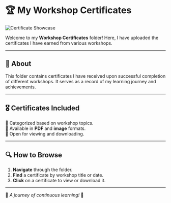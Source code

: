 # 🏆 My Workshop Certificates

![Certificate Showcase](https://i.pinimg.com/474x/f7/9e/c7/f79ec757795886b4352552e7c34f261a.jpg)

Welcome to my **Workshop Certificates** folder! Here, I have uploaded the certificates I have earned from various workshops.

---

## 📜 About
This folder contains certificates I have received upon successful completion of different workshops. It serves as a record of my learning journey and achievements.

---

## 🎖️ Certificates Included
📌 Categorized based on workshop topics.  
📌 Available in **PDF** and **image** formats.  
📌 Open for viewing and downloading.  

---

## 🔍 How to Browse
1. **Navigate** through the folder.
2. **Find** a certificate by workshop title or date.
3. **Click** on a certificate to view or download it.

---

🚀 *A journey of continuous learning!* 🎉

